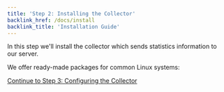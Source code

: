 ```yaml
---
title: 'Step 2: Installing the Collector'
backlink_href: /docs/install
backlink_title: 'Installation Guide'
---
```


In this step we'll install the collector which sends statistics information to our server.

We offer ready-made packages for common Linux systems:

<div><DocsCollectorInstall /></div>

[Continue to Step 3: Configuring the Collector](/docs/install/03_configuring_the_collector)
